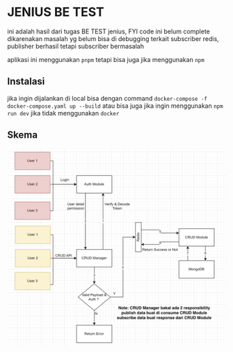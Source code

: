 # JENIUS BE TEST
ini adalah hasil dari tugas BE TEST jenius, FYI code ini belum complete dikarenakan masalah yg belum bisa di debugging terkait subscriber redis, publisher berhasil tetapi subscriber bermasalah

aplikasi ini menggunakan `pnpm` tetapi bisa juga jika menggunakan `npm`

## Instalasi
jika ingin dijalankan di local bisa dengan command `docker-compose -f docker-compose.yaml up --build` atau bisa juga jika ingin menggunakan `npm run dev` jika tidak menggunakan `docker`

## Skema
![Alt text](image/skema.jpeg)